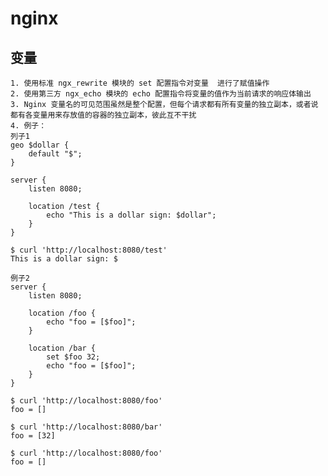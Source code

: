 # nginx 

## 变量 
	1. 使用标准 ngx_rewrite 模块的 set 配置指令对变量  进行了赋值操作
	2. 使用第三方 ngx_echo 模块的 echo 配置指令将变量的值作为当前请求的响应体输出
	3. Nginx 变量名的可见范围虽然是整个配置，但每个请求都有所有变量的独立副本，或者说都有各变量用来存放值的容器的独立副本，彼此互不干扰
	4. 例子：
	列子1
	geo $dollar {
        default "$";
    }
 
    server {
        listen 8080;
 
        location /test {
            echo "This is a dollar sign: $dollar";
        }
    }

    $ curl 'http://localhost:8080/test'
    This is a dollar sign: $

	例子2
	server {
        listen 8080;
 
        location /foo {
            echo "foo = [$foo]";
        }
 
        location /bar {
            set $foo 32;
            echo "foo = [$foo]";
        }
    }
    
    $ curl 'http://localhost:8080/foo'
    foo = []
 
    $ curl 'http://localhost:8080/bar'
    foo = [32]
 
    $ curl 'http://localhost:8080/foo'
    foo = []